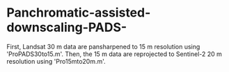 # Panchromatic-assisted-downscaling-PADS-
First, Landsat 30 m data are pansharpened to 15 m resolution using 'ProPADS30to15.m'.
Then, the 15 m data are reprojected to Sentinel-2 20 m resolution using 'Pro15mto20m.m'.
